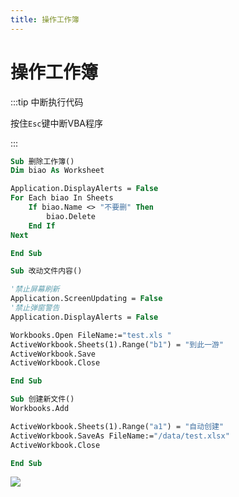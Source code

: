```yaml
---
title: 操作工作簿
---
```


# 操作工作簿

:::tip 中断执行代码

按住`Esc`键中断VBA程序

:::

```vb
Sub 删除工作簿()
Dim biao As Worksheet

Application.DisplayAlerts = False
For Each biao In Sheets
    If biao.Name <> "不要删" Then
        biao.Delete
    End If
Next

End Sub
```

```vb
Sub 改动文件内容()

'禁止屏幕刷新
Application.ScreenUpdating = False
'禁止弹窗警告
Application.DisplayAlerts = False

Workbooks.Open FileName:="test.xls "
ActiveWorkbook.Sheets(1).Range("b1") = "到此一游"
ActiveWorkbook.Save
ActiveWorkbook.Close

End Sub
```

```vb
Sub 创建新文件()
Workbooks.Add

ActiveWorkbook.Sheets(1).Range("a1") = "自动创建"
ActiveWorkbook.SaveAs FileName:="/data/test.xlsx"
ActiveWorkbook.Close

End Sub
```

![](/excel/截屏2024-04-0921.41.09.png)

